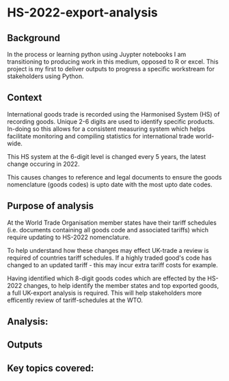 # HS-2022-export-analysis

## Background 

In the process or learning python using Juypter notebooks I am transitioning to producing work in this medium, opposed to R or excel. This project is my first to deliver outputs to progress a specific workstream for stakeholders using Python. 

## Context

International goods trade is recorded using the Harmonised System (HS) of recording goods. Unique 2-6 digits are used to identify specific products. In-doing so this allows for a consistent measuring system which helps facilitate monitoring and compiling statistics for international trade world-wide. 

This HS system at the 6-digit level is changed every 5 years, the latest change occuring in 2022. 

This causes changes to reference and legal documents to ensure the goods nomenclature (goods codes) is upto date with the most upto date codes. 

## Purpose of analysis

At the World Trade Organisation member states have their tariff schedules (i.e. documents containing all goods code and associated tariffs) which require updating to HS-2022 nomenclature. 

To help understand how these changes may effect UK-trade a review is required of countries tariff schedules. If a highly traded good's code has changed to an updated tariff - this may incur extra tariff costs for example. 

Having identified which 8-digit goods codes which are effected by the HS-2022 changes, to help identify the member states and top exported goods, a full UK-export analysis is required. This will help stakeholders more efficently review of tariff-schedules at the WTO. 

## Analysis:



## Outputs


## Key topics covered:

